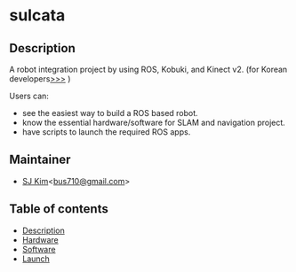 # sulcata

## Description
A robot integration project by using ROS, Kobuki, and Kinect v2. (for Korean developers[>>>](README_kr.me) )

Users can:
- see the easiest way to build a ROS based robot.
- know the essential hardware/software for SLAM and navigation project.
- have scripts to launch the required ROS apps.

## Maintainer
- [SJ Kim](http://bus710.net)<<bus710@gmail.com>>

## Table of contents
- [Description](#description)
- [Hardware](#hardware)
- [Software](#software)
- [Launch](#launch)



